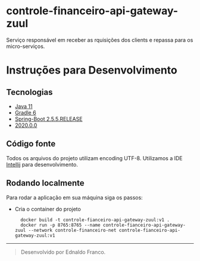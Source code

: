 # controle-financeiro-api-gateway-zuul
Serviço responsável em receber as rquisições dos clients e repassa para os micro-serviços.<br>


# Instruções para Desenvolvimento

## Tecnologias
+ [Java 11](https://openjdk.java.net/projects/jdk/11/)
+ [Gradle 6](https://docs.gradle.org/6.5.1/userguide/userguide.html)
+ [Spring-Boot 2.5.5.RELEASE](https://docs.spring.io/spring-boot/docs/2.5.5.RELEASE/reference/html/)
+ [2020.0.0](https://docs.spring.io/spring-cloud/docs/Hoxton.SR6/reference/html/)


## Código fonte
Todos os arquivos do projeto utilizam encoding UTF-8.
Utilizamos a IDE [Intellij](https://www.jetbrains.com/pt-br/idea/) para desenvolvimento.

## Rodando localmente
Para rodar a aplicação em sua máquina siga os passos:
- Cria o container do projeto
   ```
     docker build -t controle-fianceiro-api-gateway-zuul:v1 .
     docker run -p 8765:8765 --name controle-fianceiro-api-gateway-zuul --network controle-financeiro-net controle-fianceiro-api-gateway-zuul:v1
   ```
---
> Desenvolvido por Ednaldo Franco.

